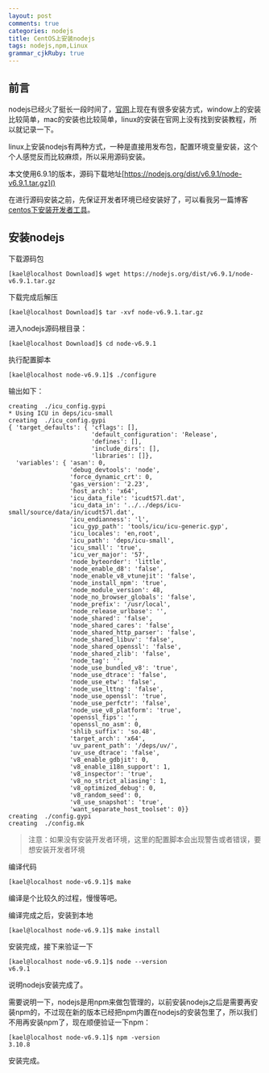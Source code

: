 ```yaml
---
layout: post
comments: true
categories: nodejs
title: CentOS上安装nodejs
tags: nodejs,npm,Linux
grammar_cjkRuby: true
---
```


## 前言

nodejs已经火了挺长一段时间了，[官网](https://nodejs.org/en/)上现在有很多安装方式，window上的安装比较简单，mac的安装也比较简单，linux的安装在官网上没有找到安装教程，所以就记录一下。

linux上安装nodejs有两种方式，一种是直接用发布包，配置环境变量安装，这个个人感觉反而比较麻烦，所以采用源码安装。

本文使用6.9.1的版本，源码下载地址[https://nodejs.org/dist/v6.9.1/node-v6.9.1.tar.gz]()

在进行源码安装之前，先保证开发者环境已经安装好了，可以看我另一篇博客[centos下安装开发者工具](/linux/centos下安装开发者工具.html)。

## 安装nodejs

下载源码包

```
[kael@localhost Download]$ wget https://nodejs.org/dist/v6.9.1/node-v6.9.1.tar.gz
```

下载完成后解压

```
[kael@localhost Download]$ tar -xvf node-v6.9.1.tar.gz
```

进入nodejs源码根目录：

```
[kael@localhost Download]$ cd node-v6.9.1
```

执行配置脚本

```
[kael@localhost node-v6.9.1]$ ./configure 
```

输出如下：

```
creating  ./icu_config.gypi
* Using ICU in deps/icu-small
creating  ./icu_config.gypi
{ 'target_defaults': { 'cflags': [],
                       'default_configuration': 'Release',
                       'defines': [],
                       'include_dirs': [],
                       'libraries': []},
  'variables': { 'asan': 0,
                 'debug_devtools': 'node',
                 'force_dynamic_crt': 0,
                 'gas_version': '2.23',
                 'host_arch': 'x64',
                 'icu_data_file': 'icudt57l.dat',
                 'icu_data_in': '../../deps/icu-small/source/data/in/icudt57l.dat',
                 'icu_endianness': 'l',
                 'icu_gyp_path': 'tools/icu/icu-generic.gyp',
                 'icu_locales': 'en,root',
                 'icu_path': 'deps/icu-small',
                 'icu_small': 'true',
                 'icu_ver_major': '57',
                 'node_byteorder': 'little',
                 'node_enable_d8': 'false',
                 'node_enable_v8_vtunejit': 'false',
                 'node_install_npm': 'true',
                 'node_module_version': 48,
                 'node_no_browser_globals': 'false',
                 'node_prefix': '/usr/local',
                 'node_release_urlbase': '',
                 'node_shared': 'false',
                 'node_shared_cares': 'false',
                 'node_shared_http_parser': 'false',
                 'node_shared_libuv': 'false',
                 'node_shared_openssl': 'false',
                 'node_shared_zlib': 'false',
                 'node_tag': '',
                 'node_use_bundled_v8': 'true',
                 'node_use_dtrace': 'false',
                 'node_use_etw': 'false',
                 'node_use_lttng': 'false',
                 'node_use_openssl': 'true',
                 'node_use_perfctr': 'false',
                 'node_use_v8_platform': 'true',
                 'openssl_fips': '',
                 'openssl_no_asm': 0,
                 'shlib_suffix': 'so.48',
                 'target_arch': 'x64',
                 'uv_parent_path': '/deps/uv/',
                 'uv_use_dtrace': 'false',
                 'v8_enable_gdbjit': 0,
                 'v8_enable_i18n_support': 1,
                 'v8_inspector': 'true',
                 'v8_no_strict_aliasing': 1,
                 'v8_optimized_debug': 0,
                 'v8_random_seed': 0,
                 'v8_use_snapshot': 'true',
                 'want_separate_host_toolset': 0}}
creating  ./config.gypi
creating  ./config.mk
```

> 注意：如果没有安装开发者环境，这里的配置脚本会出现警告或者错误，要想安装开发者环境

编译代码

```
[kael@localhost node-v6.9.1]$ make
```

编译是个比较久的过程，慢慢等吧。

编译完成之后，安装到本地

```
[kael@localhost node-v6.9.1]$ make install
```

安装完成，接下来验证一下

```
[kael@localhost node-v6.9.1]$ node --version
v6.9.1
```

说明nodejs安装完成了。

需要说明一下，nodejs是用npm来做包管理的，以前安装nodejs之后是需要再安装npm的，不过现在新的版本已经把npm内置在nodejs的安装包里了，所以我们不用再安装npm了，现在顺便验证一下npm：

```
[kael@localhost node-v6.9.1]$ npm -version
3.10.8
```

安装完成。